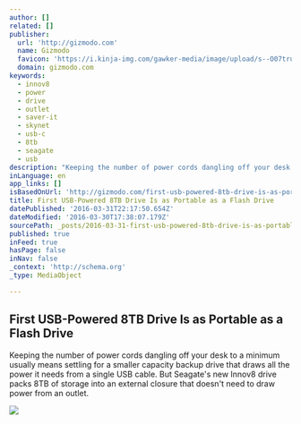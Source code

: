 ```yaml
---
author: []
related: []
publisher:
  url: 'http://gizmodo.com'
  name: Gizmodo
  favicon: 'https://i.kinja-img.com/gawker-media/image/upload/s--O07tru6M--/c_fill,fl_progressive,g_center,h_80,q_80,w_80/fdj3buryz5nuzyf2k620.png'
  domain: gizmodo.com
keywords:
  - innov8
  - power
  - drive
  - outlet
  - saver-it
  - skynet
  - usb-c
  - 8tb
  - seagate
  - usb
description: "Keeping the number of power cords dangling off your desk to a minimum usually means settling for a smaller capacity backup drive that draws all the power it needs from a single USB cable. But Seagate's new Innov8 drive packs 8TB of storage into an external closure that doesn't need to draw power from an outlet."
inLanguage: en
app_links: []
isBasedOnUrl: 'http://gizmodo.com/first-usb-powered-8tb-drive-is-as-portable-as-a-flash-d-1767954348'
title: First USB-Powered 8TB Drive Is as Portable as a Flash Drive
datePublished: '2016-03-31T22:17:50.654Z'
dateModified: '2016-03-30T17:38:07.179Z'
sourcePath: _posts/2016-03-31-first-usb-powered-8tb-drive-is-as-portable-as-a-flash-drive.md
published: true
inFeed: true
hasPage: false
inNav: false
_context: 'http://schema.org'
_type: MediaObject

---
```

<article style=""><h1>First USB-Powered 8TB Drive Is as Portable as a Flash Drive</h1><p>Keeping the number of power cords dangling off your desk to a minimum usually means settling for a smaller capacity backup drive that draws all the power it needs from a single USB cable. But Seagate's new Innov8 drive packs 8TB of storage into an external closure that doesn't need to draw power from an outlet.</p><img src="http://i.kinja-img.com/gawker-media/image/upload/s--j8MqHupd--/c_scale,fl_progressive,q_80,w_800/dwwprzj2nf2qtq39uxen.jpg" /></article>